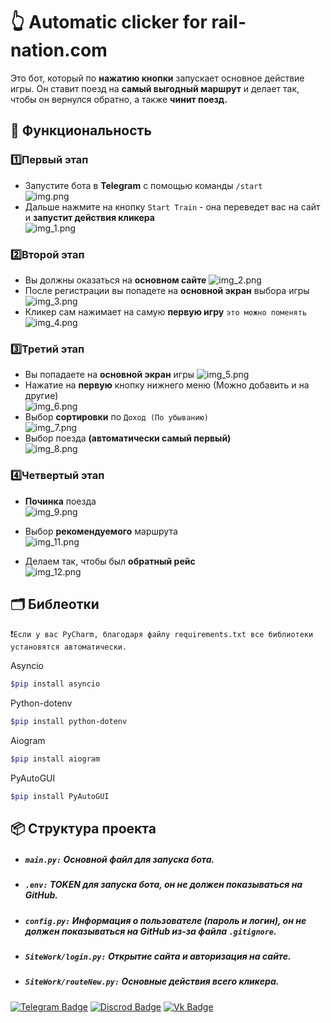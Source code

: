 # 👆 Automatic clicker for rail-nation.com

Это бот, который по **нажатию кнопки** запускает основное действие игры. Он ставит поезд на **самый выгодный маршрут** и делает так, чтобы он вернулся обратно, а также **чинит поезд.**

## 📌 Функциональность
### 1️⃣Первый этап

-  Запустите бота в **Telegram** с помощью команды `/start`  
![img.png](ReamdePhoto/img.png)
-  Дальше нажмите на кнопку `Start Train` - она переведет вас на сайт и **запустит действия кликера**  
![img_1.png](ReamdePhoto/img_1.png)

### 2️⃣Второй этап

- Вы должны оказаться на **основном сайте** ![img_2.png](ReamdePhoto/img_2.png)
- После регистрации вы попадете на **основной экран** выбора игры ![img_3.png](ReamdePhoto/img_3.png)
- Кликер сам нажимает на самую **первую игру** `это можно поменять`  
![img_4.png](ReamdePhoto/img_4.png)
### 3️⃣Третий этап

- Вы попадаете на **основной экран** игры ![img_5.png](ReamdePhoto/img_5.png)
- Нажатие на **первую** кнопку нижнего меню (Можно добавить и на другие)  
![img_6.png](ReamdePhoto/img_6.png)
- Выбор **сортировки** по `Доход (По убыванию)`   
![img_7.png](ReamdePhoto/img_7.png)
- Выбор поезда **(автоматически самый первый)**  
![img_8.png](ReamdePhoto/img_8.png)


### 4️⃣Четвертый этап

- **Починка** поезда  
![img_9.png](ReamdePhoto/img_9.png)

- Выбор **рекомендуемого** маршрута  
![img_11.png](ReamdePhoto/img_11.png)

- Делаем так, чтобы был **обратный рейс**  
![img_12.png](ReamdePhoto/img_12.png)


## 🗂️ Библеотки
❗``Если у вас PyCharm, благодаря файлу requirements.txt все библиотеки установятся автоматически.``

Asyncio
```bash
$pip install asyncio
```

Python-dotenv
```bash
$pip install python-dotenv
```

Aiogram
```bash
$pip install aiogram
```

 PyAutoGUI
```bash
$pip install PyAutoGUI
```

## 📦 Структура проекта
- ##### `main.py:` Основной файл для запуска бота.
- ##### `.env:` TOKEN для запуска бота, он не должен показываться на GitHub.
- ##### `config.py:` Информация о пользователе (пароль и логин), он не должен показываться на GitHub из-за файла `.gitignore`.
- ##### `SiteWork/login.py:` Открытие сайта и авторизация на сайте.
- ##### `SiteWork/routeNew.py:` Основные действия всего кликера.


[![Telegram Badge](https://img.shields.io/badge/-vvlad_islov-blue?style=flat&logo=Telegram&logoColor=white)](https://t.me/vvlad_islovv) 
[![Discrod Badge](https://img.shields.io/badge/-Evka-darkslateblue?style=flat&logo=Discord&logoColor=#4B0082)](https://discordapp.com/users/1144549294813224960/)
[![Vk Badge](https://img.shields.io/badge/-Vladislov-dodgerblue?style=flat&logo=VK&logoColor=#4B0082)](https://vk.com/vvlad_islovv)